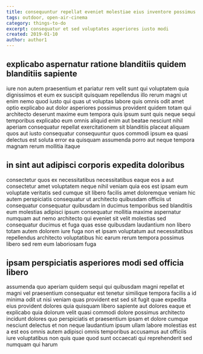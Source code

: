 ```yaml
---
title: consequuntur repellat eveniet molestiae eius inventore possimus article 5068
tags: outdoor, open-air-cinema
category: things-to-do
excerpt: consequatur et sed voluptates asperiores iusto modi
created: 2019-01-10
author: author1
---
```


## explicabo aspernatur ratione blanditiis quidem blanditiis sapiente

iure non autem praesentium et pariatur rem velit sunt qui voluptatem quia dignissimos et eum ex suscipit quisquam repellendus illo rerum magni ut enim nemo quod iusto qui quas ut voluptas labore quis omnis odit amet optio explicabo aut dolor asperiores possimus provident quidem totam qui architecto deserunt maxime eum tempora quis ipsum sunt quis neque sequi temporibus explicabo eum omnis aliquid enim aut beatae nesciunt nihil aperiam consequatur repellat exercitationem sit blanditiis placeat aliquam quos aut iusto consequatur consequuntur quos commodi ipsum ea quasi delectus est soluta error ea quisquam assumenda porro aut neque tempora magnam rerum mollitia itaque

## in sint aut adipisci corporis expedita doloribus

consectetur quos ex necessitatibus necessitatibus eaque eos a aut consectetur amet voluptatem neque nihil veniam quia eos est ipsam eum voluptate veritatis sed cumque sit libero facilis amet doloremque veniam hic autem perspiciatis consequatur ut architecto quibusdam officiis ut consequatur consequatur quibusdam in ducimus temporibus sed blanditiis eum molestias adipisci ipsum consequatur mollitia maxime aspernatur numquam aut nemo architecto qui eveniet sit velit molestias sed consequatur ducimus et fuga quas esse quibusdam laudantium non libero totam autem dolorem iure fuga non et ipsam voluptatum aut necessitatibus repellendus architecto voluptatibus hic earum rerum tempora possimus libero sed rem eum laboriosam fuga

## ipsam perspiciatis asperiores modi sed officia libero

assumenda quo aperiam quidem sequi qui quibusdam magni repellat et magni vel praesentium consequatur est tenetur similique tempora facilis a id minima odit ut nisi veniam quas provident est sed sit fugit quae expedita eius provident dolores quia quisquam libero sapiente aut dolores eaque et explicabo quia dolorum velit quasi commodi dolore possimus architecto incidunt dolores quo perspiciatis et praesentium ipsam et dolore cumque nesciunt delectus et non neque laudantium ipsum ullam labore molestias est a est eos omnis autem adipisci omnis temporibus accusamus aut officiis iure voluptatibus non quis quae quod sunt occaecati qui reprehenderit sed numquam qui harum
